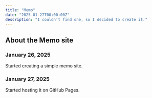 ```yaml
---
title: "Memo"
date: "2025-01-27T00:00:00Z"
description: "I couldn’t find one, so I decided to create it."
---
```


## About the Memo site

### January 26, 2025

Started creating a simple memo site.

### January 27, 2025

Started hosting it on GitHub Pages.
